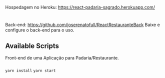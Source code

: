 Hospedagem no Heroku: https://react-padaria-sagrado.herokuapp.com/
#
Back-end: https://github.com/joserenatofull/ReactRestauranteBack
Baixe e configure o back-end para o uso.
## Available Scripts

Front-end de uma Aplicação para Padaria/Restaurante.

### 
`yarn install`
`yarn start`


